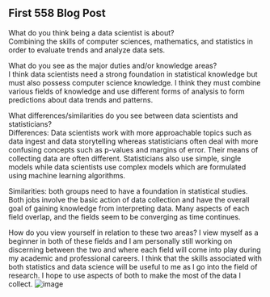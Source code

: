 ## First 558 Blog Post

What do you think being a data scientist is about?  
Combining the skills of computer sciences, mathematics, and statistics in order to evaluate trends and analyze data sets.

What do you see as the major duties and/or knowledge areas?  
I think data scientists need a strong foundation in statistical knowledge but must also possess computer science knowledge. I think they must combine various fields of knowledge and use different forms of analysis to form predictions about data trends and patterns.

What differences/similarities do you see between data scientists and statisticians?  
Differences: Data scientists work with more approachable topics such as data ingest and data storytelling whereas statisticians often deal with more confusing concepts such as p-values and margins of error. Their means of collecting data are often different. Statisticians also use simple, single models while data scientists use complex models which are formulated using machine learning algorithms. 

Similarities: both groups need to have a foundation in statistical studies. Both jobs involve the basic action of data collection and have the overall goal of gaining knowledge from interpreting data. Many aspects of each field overlap, and the fields seem to be converging as time continues. 

How do you view yourself in relation to these two areas?
I view myself as a beginner in both of these fields and I am personally still working on discerning between the two and where each field will come into play during my academic and professional careers. I think that the skills associated with both statistics and data science will be useful to me as I go into the field of research. I hope to use aspects of both to make the most of the data I collect.
![image](https://user-images.githubusercontent.com/112139050/187008590-41032636-cc18-4c64-81bf-e4b4b5777a4c.png)
